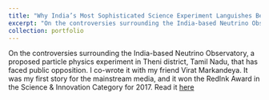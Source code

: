 ```yaml
---
title: "Why India’s Most Sophisticated Science Experiment Languishes Between a Rock and a Hard Place"
excerpt: "On the controversies surrounding the India-based Neutrino Observatory<br/><img src='/images/500x300.png'>"
collection: portfolio
---
```


On the controversies surrounding the India-based Neutrino Observatory, a proposed particle physics experiment in Theni district, Tamil Nadu, that has faced public opposition. I co-wrote it with my friend Virat Markandeya. It was my first story for the mainstream media, and it won the RedInk Award in the Science & Innovation Category for 2017. Read it [here](https://science.thewire.in/politics/why-indias-most-sophisticated-science-experiment-languishes-between-a-rock-and-a-hard-place/)
